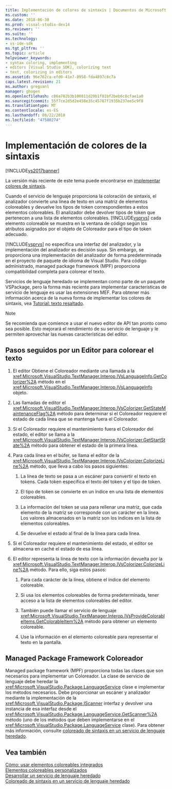 ```yaml
---
title: Implementación de colores de sintaxis | Documentos de Microsoft
ms.custom: ''
ms.date: 2018-06-30
ms.prod: visual-studio-dev14
ms.reviewer: ''
ms.suite: ''
ms.technology:
- vs-ide-sdk
ms.tgt_pltfrm: ''
ms.topic: article
helpviewer_keywords:
- syntax coloring, implementing
- editors [Visual Studio SDK], colorizing text
- text, colorizing in editors
ms.assetid: 96e762ca-efd0-41e7-8958-fda4897c8c7a
caps.latest.revision: 21
ms.author: gregvanl
manager: ghogen
ms.openlocfilehash: c86a782b3b100811d29b1f81bf2beb6c8cfae1a0
ms.sourcegitcommit: 55f7ce2d5d2e458e35c45787f1935b237ee5c9f8
ms.translationtype: MT
ms.contentlocale: es-ES
ms.lasthandoff: 08/22/2018
ms.locfileid: "47580274"
---
```

# <a name="implementing-syntax-coloring"></a>Implementación de colores de la sintaxis
[!INCLUDE[vs2017banner](../../includes/vs2017banner.md)]

La versión más reciente de este tema puede encontrarse en [implementar colores de sintaxis](https://docs.microsoft.com/visualstudio/extensibility/internals/implementing-syntax-coloring).  
  
Cuando el servicio de lenguaje proporciona la coloración de sintaxis, el analizador convierte una línea de texto en una matriz de elementos coloreables y devuelve los tipos de token correspondientes a estos elementos coloreables. El analizador debe devolver tipos de token que pertenecen a una lista de elementos coloreables. [!INCLUDE[vsprvs](../../includes/vsprvs-md.md)] cada elemento coloreable se muestra en la ventana de código según los atributos asignados por el objeto de Coloreador para el tipo de token adecuado.  
  
 [!INCLUDE[vsprvs](../../includes/vsprvs-md.md)] no especifica una interfaz del analizador, y la implementación del analizador es decisión suya. Sin embargo, se proporciona una implementación del analizador de forma predeterminada en el proyecto de paquete de idioma de Visual Studio. Para código administrado, managed package framework (MPF) proporciona compatibilidad completa para colorear el texto.  
  
 Servicios de lenguaje heredado se implementan como parte de un paquete VSPackage, pero la forma más reciente para implementar características de servicio de lenguaje es usar las extensiones MEF. Para obtener más información acerca de la nueva forma de implementar los colores de sintaxis, vea [Tutorial: texto resaltado](../../extensibility/walkthrough-highlighting-text.md).  
  
> [!NOTE]
>  Se recomienda que comience a usar el nuevo editor de API tan pronto como sea posible. Esto mejorará el rendimiento de su servicio de lenguaje y le permiten aprovechar las nuevas características del editor.  
  
## <a name="steps-followed-by-an-editor-to-colorize-text"></a>Pasos seguidos por un Editor para colorear el texto  
  
1.  El editor Obtiene el Coloreador mediante una llamada a la <xref:Microsoft.VisualStudio.TextManager.Interop.IVsLanguageInfo.GetColorizer%2A> método en el <xref:Microsoft.VisualStudio.TextManager.Interop.IVsLanguageInfo> objeto.  
  
2.  Las llamadas de editor el <xref:Microsoft.VisualStudio.TextManager.Interop.IVsColorizer.GetStateMaintenanceFlag%2A> método para determinar si el Coloreador requiere el estado de cada línea que se mantenga fuera el Coloreador.  
  
3.  Si el Coloreador requiere el mantenimiento fuera el Coloreador del estado, el editor se llama a la <xref:Microsoft.VisualStudio.TextManager.Interop.IVsColorizer.GetStartState%2A> método para obtener el estado de la primera línea.  
  
4.  Para cada línea en el búfer, se llama el editor de la <xref:Microsoft.VisualStudio.TextManager.Interop.IVsColorizer.ColorizeLine%2A> método, que lleva a cabo los pasos siguientes:  
  
    1.  La línea de texto se pasa a un escáner para convertir el texto en tokens. Cada token especifica el texto del token y el tipo de token.  
  
    2.  El tipo de token se convierte en un índice en una lista de elementos coloreables.  
  
    3.  La información del token se usa para rellenar una matriz, que cada elemento de la matriz se corresponde con un carácter en la línea. Los valores almacenados en la matriz son los índices en la lista de elementos coloreables.  
  
    4.  Se devuelve el estado al final de la línea para cada línea.  
  
5.  Si el Coloreador requiere el mantenimiento del estado, el editor se almacena en caché el estado de esa línea.  
  
6.  El editor representa la línea de texto con la información devuelta por la <xref:Microsoft.VisualStudio.TextManager.Interop.IVsColorizer.ColorizeLine%2A> método. Para ello, siga estos pasos:  
  
    1.  Para cada carácter de la línea, obtiene el índice del elemento coloreable.  
  
    2.  Si usa los elementos coloreables de forma predeterminada, tener acceso a la lista de elementos coloreables del editor.  
  
    3.  También puede llamar el servicio de lenguaje <xref:Microsoft.VisualStudio.TextManager.Interop.IVsProvideColorableItems.GetColorableItem%2A> método para obtener un elemento coloreable.  
  
    4.  Use la información en el elemento coloreable para representar el texto en la pantalla.  
  
## <a name="managed-package-framework-colorizer"></a>Managed Package Framework Coloreador  
 Managed package framework (MPF) proporciona todas las clases que son necesarios para implementar un Coloreador. La clase de servicio de lenguaje debe heredar la <xref:Microsoft.VisualStudio.Package.LanguageService> clase e implementar los métodos necesarios. Debe proporcionar un escáner y analizador mediante la implementación de la <xref:Microsoft.VisualStudio.Package.IScanner> interfaz y devolver una instancia de esa interfaz desde el <xref:Microsoft.VisualStudio.Package.LanguageService.GetScanner%2A> método (uno de los métodos que deben implementarse en el <xref:Microsoft.VisualStudio.Package.LanguageService> clase). Para obtener más información, consulte [coloreado de sintaxis en un servicio de lenguaje heredado](../../extensibility/internals/syntax-colorizing-in-a-legacy-language-service.md).  
  
## <a name="see-also"></a>Vea también  
 [Cómo: usar elementos coloreables integrados](../../extensibility/internals/how-to-use-built-in-colorable-items.md)   
 [Elementos coloreables personalizados](../../extensibility/internals/custom-colorable-items.md)   
 [Desarrollar un servicio de lenguaje heredado](../../extensibility/internals/developing-a-legacy-language-service.md)   
 [Coloreado de sintaxis en un servicio de lenguaje heredado](../../extensibility/internals/syntax-colorizing-in-a-legacy-language-service.md)

